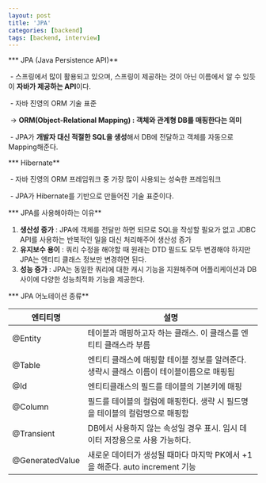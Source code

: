 ```yaml
---
layout: post
title: 'JPA'
categories: [backend]
tags: [backend, interview]
---
```




*** JPA (Java Persistence API)**

​	- 스프링에서 많이 활용되고 있으며, 스프링이 제공하는 것이 아닌 이름에서 알 수 있듯이 **자바가 제공하는 API**이다.

​	- 자바 진영의 ORM  기술 표준

​	-> **ORM(Object-Relational Mapping) : 객체와 관계형 DB를 매핑한다는 의미**

​	- JPA가 **개발자 대신 적절한 SQL을 생성**해서 DB에 전달하고 객체를 자동으로 Mapping해준다.



*** Hibernate**

​	- 자바 진영의 ORM 프레임워크 중 가장 많이 사용되는 성숙한 프레임워크

​	- JPA가 Hibernate를 기반으로 만들어진 기술 표준이다.



*** JPA를 사용해야하는 이유**



1. **생산성 증가** : JPA에 객체를 전달만 하면 되므로 SQL을 작성할 필요가 없고 JDBC API를 사용하는 반복적인 일을 대신 처리해주어 생산성 증가
2. **유지보수 용이** : 쿼리 수정을 해야할 때 원래는 DTD 필드도 모두 변경해야 하지만 JPA는 엔티티 클래스 정보만 변경하면 된다.
3. **성능 증가** : JPA는 동일한 쿼리에 대한 캐시 기능을 지원해주며 어플리케이션과 DB 사이에 다양한 성능최적화 기능을 제공한다.





*** JPA 어노테이션 종류**

| 엔티티명        | 설명                                                         |
| --------------- | ------------------------------------------------------------ |
| @Entity         | 테이블과 매핑하고자 하는 클래스. 이 클래스를 엔티티 클래스라 부름 |
| @Table          | 엔티티 클래스에 매핑할 테이블 정보를 알려준다. 생략시 클래스 이름이 테이블이름으로 매핑됨 |
| @Id             | 엔티티클래스의 필드를 테이블의 기본키에 매핑                 |
| @Column         | 필드를 테이블의 컬럼에 매핑한다. 생략 시 필드명을 테이블의 컬럼명으로 매핑함 |
| @Transient      | DB에서 사용하지 않는 속성일 경우 표시. 임시 데이터 저장용으로 사용 가능하다. |
| @GeneratedValue | 새로운 데이터가 생성될 때마다 마지막 PK에서 +1을 해준다. auto increment 기능 |


